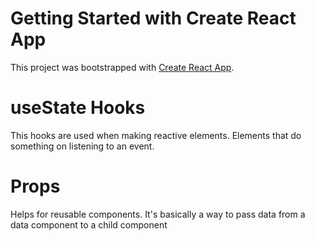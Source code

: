 # Getting Started with Create React App

This project was bootstrapped with [Create React App](https://github.com/facebook/create-react-app).


# useState Hooks

This hooks are used when making reactive elements. Elements that do something on listening to an event.

# Props

Helps for reusable components.
It's basically a way to pass data from a data component to a child component